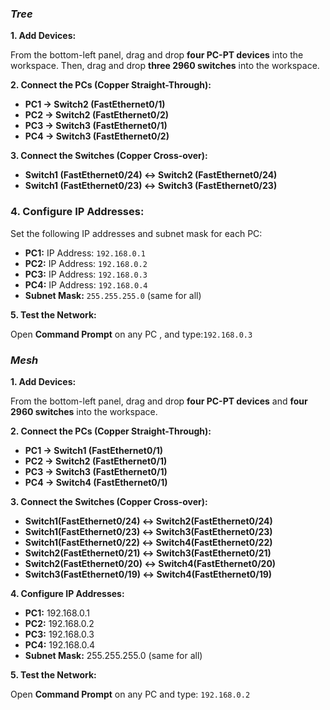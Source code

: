 ### ***Tree***

**1. Add Devices:**

From the bottom-left panel, drag and drop **four PC-PT devices** into the workspace. Then, drag and drop **three 2960 switches** into the workspace.

**2. Connect the PCs (Copper Straight-Through):**

* **PC1 → Switch2 (FastEthernet0/1)**
* **PC2 → Switch2 (FastEthernet0/2)**
* **PC3 → Switch3 (FastEthernet0/1)**
* **PC4 → Switch3 (FastEthernet0/2)**

**3. Connect the Switches (Copper Cross-over):**

* **Switch1 (FastEthernet0/24) ↔ Switch2 (FastEthernet0/24)**
* **Switch1 (FastEthernet0/23) ↔ Switch3 (FastEthernet0/23)**

### **4. Configure IP Addresses:**

Set the following IP addresses and subnet mask for each PC:

* **PC1:** IP Address: `192.168.0.1`
* **PC2:** IP Address: `192.168.0.2`
* **PC3:** IP Address: `192.168.0.3`
* **PC4:** IP Address: `192.168.0.4`
* **Subnet Mask:** `255.255.255.0` (same for all)

**5. Test the Network:**

Open **Command Prompt** on any PC , and type:`192.168.0.3`

### ***Mesh***
**1. Add Devices:**

From the bottom-left panel, drag and drop **four PC-PT devices** and **four 2960 switches** into the workspace.

**2. Connect the PCs (Copper Straight-Through):**

* **PC1 → Switch1 (FastEthernet0/1)**
* **PC2 → Switch2 (FastEthernet0/1)**
* **PC3 → Switch3 (FastEthernet0/1)**
* **PC4 → Switch4 (FastEthernet0/1)**

**3. Connect the Switches (Copper Cross-over):**

* **Switch1(FastEthernet0/24) ↔ Switch2(FastEthernet0/24)**
* **Switch1(FastEthernet0/23) ↔ Switch3(FastEthernet0/23)**
* **Switch1(FastEthernet0/22) ↔ Switch4(FastEthernet0/22)**
* **Switch2(FastEthernet0/21) ↔ Switch3(FastEthernet0/21)**
* **Switch2(FastEthernet0/20) ↔ Switch4(FastEthernet0/20)**
* **Switch3(FastEthernet0/19) ↔ Switch4(FastEthernet0/19)**

**4. Configure IP Addresses:**

* **PC1:** 192.168.0.1
* **PC2:** 192.168.0.2
* **PC3:** 192.168.0.3
* **PC4:** 192.168.0.4
* **Subnet Mask:** 255.255.255.0 (same for all)

**5. Test the Network:**

Open **Command Prompt** on any PC and type: `192.168.0.2`
